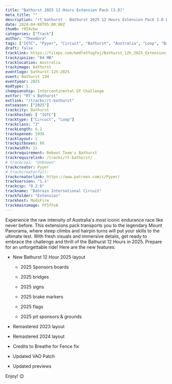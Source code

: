 ```yaml
---
title: "Bathurst 2025 12 Hours Extension Pack [3.0]"
meta_title: ""
description: "rt_bathurst - Bathurst 2025 12 Hours Extension Pack 3.0 by Pyyer for assetto corsa"
date: 2024-04-08T05:00:00Z
thumb: r9I4zkw
categories: ["Track"]
author: "Theodora"
tags: ["IGTC", "Pyyer", "Circuit", "Bathurst", "Australia", "Loop", "Bathurst 12H", "2025"]
draft: false
tracklink: https://filepv.com/kmdle5fugfoj/Bathurst_12h_2025_Extension_3.0.zip.html
trackzipsize: "84 MB"
tracklocation: Australia
trackimage: bathurst
eventlogo: bathurst-12h-2025
event: Bathurst 12H
eventyear: 2025
modtype: 1
championship: Intercontinental GT Challenge
extfor: "RT's Bathurst"
extlink: "/tracks/rt-bathurst"
extseason: ["2025"]
trackcity: Bathurst
trackhosted: [ "IGTC"]
tracktype: ["Circuit", "Loop"]
trackclass: "3" 
trackLength: 6.2
trackopened: 1938
tracklayout: 1
trackpitboxes: 66
trackwidth: 11
trackrequirement: Reboot Team's Bathurst
trackrequirelink: /tracks/rt-bathurst/
# trackcsp1: "Unknown"
trackcreator: Pyyer
# trackcreatorfull: 
trackcreatorlink: https://www.patreon.com/c/Pyyer/
trackversion: "1.1"
trackcsp: "0.2.6"
trackname: "Bahrain International Circuit"
trackfolder: "Extension"
trackhost: ModsFire
trackmainimage: FF5fFoA
---
```


Experience the raw intensity of Australia's most iconic endurance race like never before. 
This extensions pack transports you to the legendary Mount Panorama, where steep climbs and hairpin turns will put your skills to the ultimate test. 
With fresh visuals and immersive details, get ready to embrace the challenge and thrill of the Bathurst 12 Hours in 2025. 
Prepare for an unforgettable ride!
Here are the new features:

- New Bathurst 12 Hour 2025 layout

  - 2025 Sponsors boards
  - 2025 bridges

  - 2025 signs

  - 2025 brake markers

  - 2025 flags

  - 2025 pit sponsors & grounds

- Remastered 2023 layout

- Remastered 2024 layout

- Credits to Breathe for Fence fix

- Updated VAO Patch

- Updated previews


Enjoy! 😉